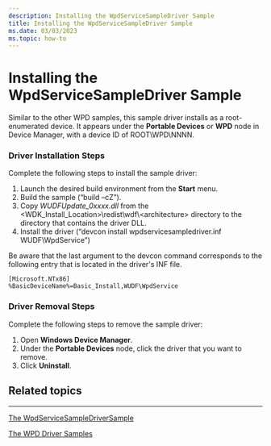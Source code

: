 ```yaml
---
description: Installing the WpdServiceSampleDriver Sample
title: Installing the WpdServiceSampleDriver Sample
ms.date: 03/03/2023
ms.topic: how-to
---
```


# Installing the WpdServiceSampleDriver Sample


Similar to the other WPD samples, this sample driver installs as a root-enumerated device. It appears under the **Portable Devices** or **WPD** node in Device Manager, with a device ID of ROOT\\WPD\\NNNN.

### <span id="Driver_Installation_Steps"></span><span id="driver_installation_steps"></span><span id="DRIVER_INSTALLATION_STEPS"></span>Driver Installation Steps

Complete the following steps to install the sample driver:

1.  Launch the desired build environment from the **Start** menu.
2.  Build the sample (“build –cZ”).
3.  Copy *WUDFUpdate\_0xxxx.dll* from the &lt;WDK\_Install\_Location&gt;\\redist\\wdf\\&lt;architecture&gt; directory to the directory that contains the driver DLL.
4.  Install the driver (“devcon install wpdservicesampledriver.inf WUDF\\WpdService”)

Be aware that the last argument to the devcon command corresponds to the following entry that is located in the driver's INF file.

```ManagedCPlusPlus
[Microsoft.NTx86]
%BasicDeviceName%=Basic_Install,WUDF\WpdService
```

### <span id="Driver_Removal_Steps"></span><span id="driver_removal_steps"></span><span id="DRIVER_REMOVAL_STEPS"></span>Driver Removal Steps

Complete the following steps to remove the sample driver:

1.  Open **Windows Device Manager**.
2.  Under the **Portable Devices** node, click the driver that you want to remove.
3.  Click **Uninstall**.

## <span id="related_topics"></span>Related topics


****
[The WpdServiceSampleDriverSample](the-wpdservicesampledriver-sample.md)

[The WPD Driver Samples](the-wpd-driver-samples.md)

 

 





